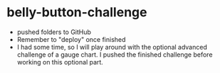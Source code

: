 # belly-button-challenge
- pushed folders to GitHub
- Remember to "deploy" once finished
- I had some time, so I will play around with the optional advanced challenge of a gauge chart. I pushed the finished challenge before working on this optional part.
